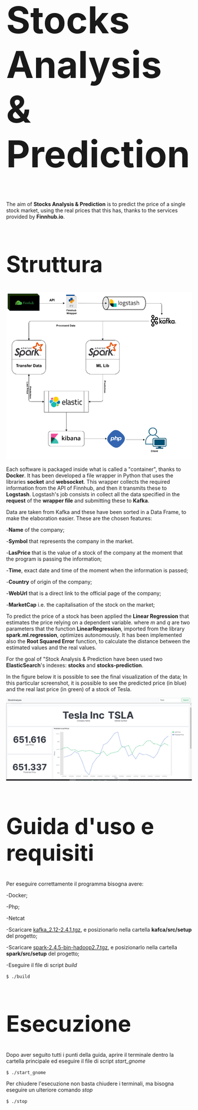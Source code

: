 <h1 style="font-size:100px">Stocks Analysis & Prediction</h1>

The aim of **Stocks Analysis \& Prediction** is to predict the price of a single stock market, using the real prices that this has, thanks to the services provided by **Finnhub.io**.

<h1 style="font-size:60px">Struttura</h1>

![alt text](doc/diagram.png?raw=true)

Each software is packaged inside what is called a "container", thanks to **Docker**.
It has been developed a file wrapper in Python that uses the libraries **socket** and **websocket**. This wrapper collects the required information from the API of Finnhub, and then it transmits these to **Logstash**.
Logstash's job consists in collect all the data specified in the **request** of the **wrapper file** and submitting these to **Kafka**.

Data are taken from Kafka and these have been sorted in a Data Frame, to make the elaboration easier. These are the chosen features:

-**Name** of the company;

-**Symbol** that represents the company in the market.

-**LasPrice** that is the value of a stock of the company at the moment that the program is passing the information;

-**Time**, exact date and time of the moment when the information is passed;

-**Country** of origin of the company;

-**WebUrl** that is a direct link to the official page of the company;

-**MarketCap** i.e. the capitalisation of the stock on the market;

To predict the price of a stock has been applied the **Linear Regression** that estimates the price relying on a dependent variable.
where $m$ and $q$ are two parameters that the function **LinearRegression**, imported from the library **spark.ml.regression**, optimizes autonomously.
It has been implemented also the **Root Squared Error** function, to calculate the distance between the estimated values and the real values.

For the goal of "Stock Analysis \& Prediction have been used two **ElasticSearch**'s indexes: **stocks** and **stocks-prediction**.

In the figure below it is possible to see the final visualization of the data; In this particular screenshot, it is possible to see the predicted price (in blue) and the real last price (in green) of a stock of Tesla. 

![alt text](doc/Screenshot_dashboard.png?raw=true)

<h1 style="font-size:60px">Guida d'uso e requisiti</h1>

Per eseguire correttamente il programma bisogna avere:

-Docker;

-Php;

-Netcat

-Scaricare [kafka_2.12-2.4.1.tgz](https://drive.google.com/file/d/1MPFeLHL2rLuKNHaG-LnMnCfV5JXyXOQc/view?usp=sharing), e posizionarlo nella cartella **kafca/src/setup** del progetto;

-Scaricare [spark-2.4.5-bin-hadoop2.7.tgz](https://drive.google.com/file/d/18PQVf31rMsvkLAEDDkYlyc6pLEb1pvMR/view?usp=sharing), e posizionarlo nella cartella **spark/src/setup** del progetto;

-Eseguire il file di script *build* 

    $ ./build

<h1 style="font-size:60px">Esecuzione</h1>

Dopo aver seguito tutti i punti della guida, aprire il terminale dentro la cartella principale ed eseguire il file di script *start_gnome*

    $ ./start_gnome

Per chiudere l'esecuzione non basta chiudere i terminali, ma bisogna eseguire un ulteriore comando *stop*

    $ ./stop
